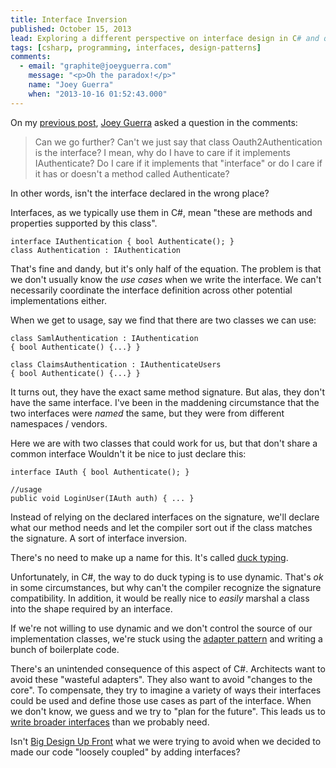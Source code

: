 ```yaml
---
title: Interface Inversion
published: October 15, 2013
lead: Exploring a different perspective on interface design in C# and questioning traditional interface implementation patterns.
tags: [csharp, programming, interfaces, design-patterns]
comments:
  - email: "graphite@joeyguerra.com"
    message: "<p>Oh the paradox!</p>"
    name: "Joey Guerra"
    when: "2013-10-16 01:52:43.000"
---
```

On my [previous post], [Joey Guerra] asked a question in the comments:

> Can we go further? Can't we just say that class Oauth2Authentication is the interface? I mean, why do I have to care if it implements IAuthenticate? Do I care if it implements that "interface" or do I care if it has or doesn't a method called Authenticate?

In other words, isn't the interface declared in the wrong place?

Interfaces, as we typically use them in C#, mean "these are methods and properties supported by this class".

    interface IAuthentication { bool Authenticate(); }
    class Authentication : IAuthentication

That's fine and dandy, but it's only half of the equation. The problem is that we don't usually know the _use cases_ when we write the interface. We can't necessarily coordinate the interface definition across other potential implementations either.

When we get to usage, say we find that there are two classes we can use:

    class SamlAuthentication : IAuthentication 
    { bool Authenticate() {...} }

    class ClaimsAuthentication : IAuthenticateUsers 
    { bool Authenticate() {...} }

It turns out, they have the exact same method signature. But alas, they don't have the same interface. I've been in the maddening circumstance that the two interfaces were _named_ the same, but they were from different namespaces / vendors.

Here we are with two classes that could work for us, but that don't share a common interface Wouldn't it be nice to just declare this:

    interface IAuth { bool Authenticate(); }

    //usage
    public void LoginUser(IAuth auth) { ... }


Instead of relying on the declared interfaces on the signature, we'll declare what our method needs and let the compiler sort out if the class matches the signature. A sort of interface inversion.

There's no need to make up a name for this. It's called [duck typing].

Unfortunately, in C#, the way to do duck typing is to use dynamic. That's _ok_ in some circumstances, but why can't the compiler recognize the signature compatibility. In addition, it would be really nice to _easily_ marshal a class into the shape required by an interface.

If we're not willing to use dynamic and we don't control the source of our implementation classes, we're stuck using the [adapter pattern] and writing a bunch of boilerplate code.

There's an unintended consequence of this aspect of C#. Architects want to avoid these "wasteful adapters". They also want to avoid "changes to the core". To compensate, they try to imagine a variety of ways their interfaces could be used and define those use cases as part of the interface. When we don't know, we guess and we try to "plan for the future". This leads us to [write broader interfaces][violating-isp-with-constructor-injection] than we probably need. 

Isn't [Big Design Up Front][bduf] what we were trying to avoid when we decided to made our code "loosely coupled" by adding interfaces?

 
[previous post]: /foo-ifoo-is-an-anti-pattern
[Joey Guerra]: http://www.joeyguerra.com/
[violating-isp-with-constructor-injection]: /violating-isp-with-constructor-injection
[duck typing]: https://en.wikipedia.org/wiki/Duck_typing
[adapter pattern]: https://en.wikipedia.org/wiki/Adapter_pattern
[bduf]: https://en.wikipedia.org/wiki/Big_Design_Up_Front

